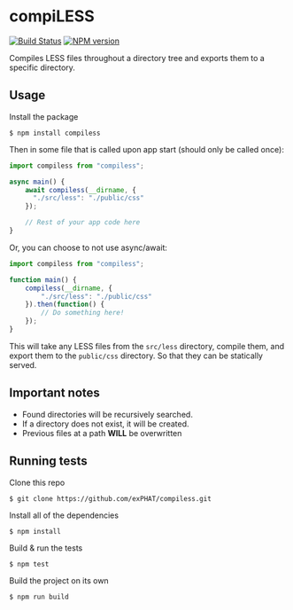 # compiLESS

[![Build Status](https://magnum.travis-ci.com/ExPHAT/compiless.svg?token=pkSoYQq6oTsthGL4pZ6z)](https://magnum.travis-ci.com/ExPHAT/compiless)
[![NPM version](https://badge.fury.io/js/compiless.svg)](https://npmjs.org/package/compiless)

Compiles LESS files throughout a directory tree and exports them to a specific directory.

## Usage

Install the package

```shell
$ npm install compiless
```

Then in some file that is called upon app start (should only be called once):

```js
import compiless from "compiless";

async main() {
	await compiless(__dirname, {
	  "./src/less": "./public/css"
	});

	// Rest of your app code here
}
```

Or, you can choose to not use async/await:

```js
import compiless from "compiless";

function main() {
	compiless(__dirname, {
		"./src/less": "./public/css"
	}).then(function() {
		// Do something here!
	});
}
```

This will take any LESS files from the `src/less` directory, compile them, and export them to the `public/css` directory. So that they can be statically served.

## Important notes

- Found directories will be recursively searched.
- If a directory does not exist, it will be created.
- Previous files at a path **WILL** be overwritten

## Running tests

Clone this repo

```shell
$ git clone https://github.com/exPHAT/compiless.git
```

Install all of the dependencies

```shell
$ npm install
```

Build & run the tests

```shell
$ npm test
```

Build the project on its own

```shell
$ npm run build
```
